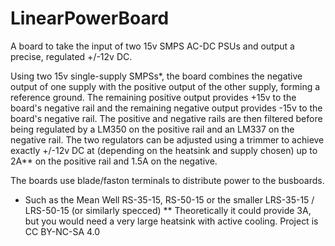 # LinearPowerBoard
A board to take the input of two 15v SMPS AC-DC PSUs and output a precise, regulated +/-12v DC.

Using two 15v single-supply SMPSs*, the board combines the negative output of one supply with the positive output of the other supply, forming a reference ground.  The remaining positive output provides +15v to the board's negative rail and the remaining negative output provides -15v to the board's negative rail.
The positive and negative rails are then filtered before being regulated by a LM350 on the positive rail and an LM337 on the negative rail.  The two regulators can be adjusted using a trimmer to achieve exactly +/-12v DC at (depending on the heatsink and supply chosen) up to 2A** on the positive rail and 1.5A on the negative.

The boards use blade/faston terminals to distribute power to the busboards.

* Such as the Mean Well RS-35-15, RS-50-15 or the smaller LRS-35-15 / LRS-50-15 (or similarly specced)
** Theoretically it could provide 3A, but you would need a very large heatsink with active cooling.
Project is CC BY-NC-SA 4.0
